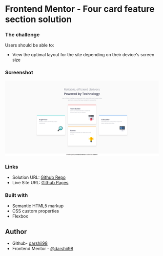 # Frontend Mentor - Four card feature section solution

### The challenge

Users should be able to:

- View the optimal layout for the site depending on their device's screen size

### Screenshot

![](./images/screenshot.png)

### Links

- Solution URL: [Github Repo](https://github.com/darshii98/article-preview-component/)
- Live Site URL: [Github Pages](https://darshii98.github.io/article-preview-component/)

### Built with

- Semantic HTML5 markup
- CSS custom properties
- Flexbox

## Author

- Github- [darshii98](https://github.com/darshii98/)
- Frontend Mentor - [@darshii98](https://www.frontendmentor.io/profile/darshii98)
